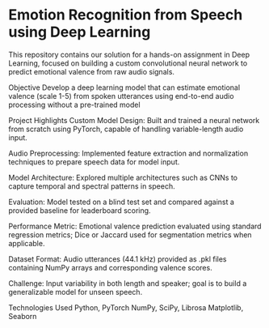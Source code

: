 # Emotion Recognition from Speech using Deep Learning

This repository contains our solution for a hands-on assignment in Deep Learning, focused on building a custom convolutional neural network to predict emotional valence from raw audio signals.

Objective
Develop a deep learning model that can estimate emotional valence (scale 1-5) from spoken utterances using end-to-end audio processing without a pre-trained model

Project Highlights
Custom Model Design: Built and trained a neural network from scratch using PyTorch, capable of handling variable-length audio input.

Audio Preprocessing: Implemented feature extraction and normalization techniques to prepare speech data for model input.

Model Architecture: Explored multiple architectures such as CNNs to capture temporal and spectral patterns in speech.

Evaluation: Model tested on a blind test set and compared against a provided baseline for leaderboard scoring.

Performance Metric: Emotional valence prediction evaluated using standard regression metrics; Dice or Jaccard used for segmentation metrics when applicable.

Dataset
Format: Audio utterances (44.1 kHz) provided as .pkl files containing NumPy arrays and corresponding valence scores.

Challenge: Input variability in both length and speaker; goal is to build a generalizable model for unseen speech.

Technologies Used
Python, PyTorch
NumPy, SciPy, Librosa
Matplotlib, Seaborn 
